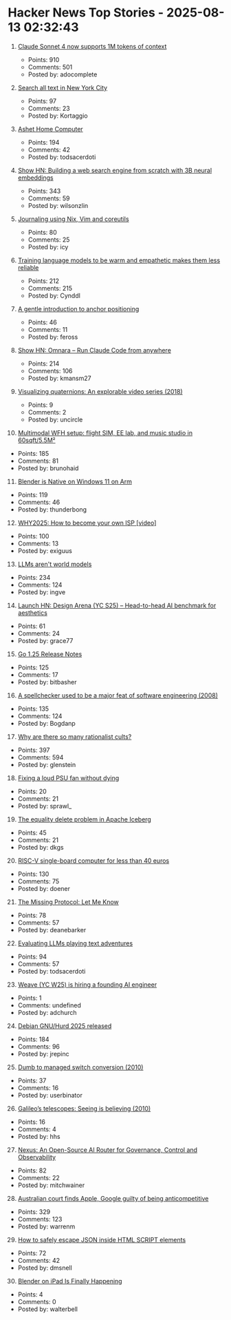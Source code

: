 # Hacker News Top Stories - 2025-08-13 02:32:43

1. [Claude Sonnet 4 now supports 1M tokens of context](https://www.anthropic.com/news/1m-context)
   - Points: 910
   - Comments: 501
   - Posted by: adocomplete

2. [Search all text in New York City](https://www.alltext.nyc/)
   - Points: 97
   - Comments: 23
   - Posted by: Kortaggio

3. [Ashet Home Computer](https://ashet.computer/)
   - Points: 194
   - Comments: 42
   - Posted by: todsacerdoti

4. [Show HN: Building a web search engine from scratch with 3B neural embeddings](https://blog.wilsonl.in/search-engine/)
   - Points: 343
   - Comments: 59
   - Posted by: wilsonzlin

5. [Journaling using Nix, Vim and coreutils](https://tangled.sh/@oppi.li/journal)
   - Points: 80
   - Comments: 25
   - Posted by: icy

6. [Training language models to be warm and empathetic makes them less reliable](https://arxiv.org/abs/2507.21919)
   - Points: 212
   - Comments: 215
   - Posted by: Cynddl

7. [A gentle introduction to anchor positioning](https://webkit.org/blog/17240/a-gentle-introduction-to-anchor-positioning/)
   - Points: 46
   - Comments: 11
   - Posted by: feross

8. [Show HN: Omnara – Run Claude Code from anywhere](https://github.com/omnara-ai/omnara)
   - Points: 214
   - Comments: 106
   - Posted by: kmansm27

9. [Visualizing quaternions: An explorable video series (2018)](https://eater.net/quaternions)
   - Points: 9
   - Comments: 2
   - Posted by: uncircle

10. [Multimodal WFH setup: flight SIM, EE lab, and music studio in 60sqft/5.5M²](https://www.sdo.group/study)
   - Points: 185
   - Comments: 81
   - Posted by: brunohaid

11. [Blender is Native on Windows 11 on Arm](https://www.thurrott.com/music-videos/324346/blender-is-native-on-windows-11-on-arm)
   - Points: 119
   - Comments: 46
   - Posted by: thunderbong

12. [WHY2025: How to become your own ISP [video]](https://media.ccc.de/v/why2025-9-how-to-become-your-own-isp)
   - Points: 100
   - Comments: 13
   - Posted by: exiguus

13. [LLMs aren't world models](https://yosefk.com/blog/llms-arent-world-models.html)
   - Points: 234
   - Comments: 124
   - Posted by: ingve

14. [Launch HN: Design Arena (YC S25) – Head-to-head AI benchmark for aesthetics](undefined)
   - Points: 61
   - Comments: 24
   - Posted by: grace77

15. [Go 1.25 Release Notes](https://go.dev/doc/go1.25)
   - Points: 125
   - Comments: 17
   - Posted by: bitbasher

16. [A spellchecker used to be a major feat of software engineering (2008)](https://prog21.dadgum.com/29.html)
   - Points: 135
   - Comments: 124
   - Posted by: Bogdanp

17. [Why are there so many rationalist cults?](https://asteriskmag.com/issues/11/why-are-there-so-many-rationalist-cults)
   - Points: 397
   - Comments: 594
   - Posted by: glenstein

18. [Fixing a loud PSU fan without dying](https://chameth.com/fixing-a-loud-psu-fan-without-dying/)
   - Points: 20
   - Comments: 21
   - Posted by: sprawl_

19. [The equality delete problem in Apache Iceberg](https://blog.dataengineerthings.org/the-equality-delete-problem-in-apache-iceberg-143dd451a974)
   - Points: 45
   - Comments: 21
   - Posted by: dkgs

20. [RISC-V single-board computer for less than 40 euros](https://www.heise.de/en/news/RISC-V-single-board-computer-for-less-than-40-euros-10515044.html)
   - Points: 130
   - Comments: 75
   - Posted by: doener

21. [The Missing Protocol: Let Me Know](https://deanebarker.net/tech/blog/let-me-know/)
   - Points: 78
   - Comments: 57
   - Posted by: deanebarker

22. [Evaluating LLMs playing text adventures](https://entropicthoughts.com/evaluating-llms-playing-text-adventures)
   - Points: 94
   - Comments: 57
   - Posted by: todsacerdoti

23. [Weave (YC W25) is hiring a founding AI engineer](https://www.ycombinator.com/companies/weave-3/jobs/SqFnIFE-founding-ai-engineer)
   - Points: 1
   - Comments: undefined
   - Posted by: adchurch

24. [Debian GNU/Hurd 2025 released](https://lists.debian.org/debian-hurd/2025/08/msg00038.html)
   - Points: 184
   - Comments: 96
   - Posted by: jrepinc

25. [Dumb to managed switch conversion (2010)](https://spritesmods.com/?art=rtl8366sb&page=1)
   - Points: 37
   - Comments: 16
   - Posted by: userbinator

26. [Galileo’s telescopes: Seeing is believing (2010)](https://www.historytoday.com/archive/history-matters/galileos-telescopes-seeing-believing)
   - Points: 16
   - Comments: 4
   - Posted by: hhs

27. [Nexus: An Open-Source AI Router for Governance, Control and Observability](https://nexusrouter.com/blog/introducing-nexus-the-open-source-ai-router)
   - Points: 82
   - Comments: 22
   - Posted by: mitchwainer

28. [Australian court finds Apple, Google guilty of being anticompetitive](https://www.ghacks.net/2025/08/12/australian-court-finds-apple-google-guilty-of-being-anticompetitive/)
   - Points: 329
   - Comments: 123
   - Posted by: warrenm

29. [How to safely escape JSON inside HTML SCRIPT elements](https://sirre.al/2025/08/06/safe-json-in-script-tags-how-not-to-break-a-site/)
   - Points: 72
   - Comments: 42
   - Posted by: dmsnell

30. [Blender on iPad Is Finally Happening](https://www.creativebloq.com/3d/blender-on-ipad-is-finally-happening-and-it-could-be-the-app-every-artist-needs)
   - Points: 4
   - Comments: 0
   - Posted by: walterbell

